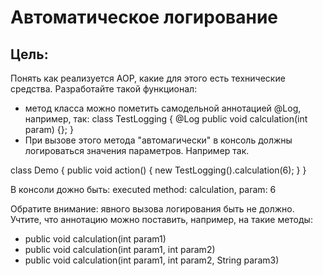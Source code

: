 Автоматическое логирование
=
Цель:
------
Понять как реализуется AOP, какие для этого есть технические средства.
Разработайте такой функционал: 
- метод класса можно пометить самодельной аннотацией @Log, например, так:
class TestLogging { @Log public void calculation(int param) {}; }
- При вызове этого метода "автомагически" в консоль должны логироваться значения параметров. Например так.

class Demo { public void action() { new TestLogging().calculation(6); } } 

В консоли дожно быть: executed method: calculation, param: 6

Обратите внимание: явного вызова логирования быть не должно.
Учтите, что аннотацию можно поставить, например, на такие методы: 
- public void calculation(int param1) 
- public void calculation(int param1, int param2) 
- public void calculation(int param1, int param2, String param3)
